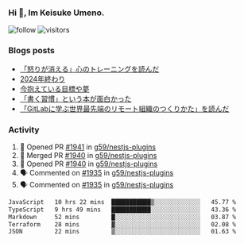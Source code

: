 ### Hi 👋, Im Keisuke Umeno.

<!--
**9renpoto/9renpoto** is a ✨ _special_ ✨ repository because its `README.md` (this file) appears on your GitHub profile.

Here are some ideas to get you started:

- 🔭 I’m currently working on ...
- 🌱 I’m currently learning ...
- 👯 I’m looking to collaborate on ...
- 🤔 I’m looking for help with ...
- 💬 Ask me about ...
- 📫 How to reach me: ...
- 😄 Pronouns: ...
- ⚡ Fun fact: ...
-->

![follow](https://img.shields.io/github/followers/9renpoto?label=Follow&style=social)
![visitors](https://komarev.com/ghpvc/?username=9renpoto&label=Profile%20views&color=0e75b6&style=flat)

### Blogs posts

<!-- BLOG-POST-LIST:START -->
- [「怒りが消える」心のトレーニングを読んだ](https://9renpoto.win/entry/2025/02/01/anger-management)
- [2024年終わり](https://9renpoto.win/entry/2024/12/31/2024-end)
- [今抱えている目標や夢](https://9renpoto.win/entry/2024/12/02/objective)
- [「書く習慣」という本が面白かった](https://9renpoto.win/entry/2024/11/11/leave_a_feeling_sad)
- [「GitLabに学ぶ世界最先端のリモート組織のつくりかた」を読んだ](https://9renpoto.win/entry/2024/09/10/remote_organization)
<!-- BLOG-POST-LIST:END -->

### Activity

<!--START_SECTION:activity-->
1. 💪 Opened PR [#1941](https://github.com/g59/nestjs-plugins/pull/1941) in [g59/nestjs-plugins](https://github.com/g59/nestjs-plugins)
2. 🎉 Merged PR [#1940](https://github.com/g59/nestjs-plugins/pull/1940) in [g59/nestjs-plugins](https://github.com/g59/nestjs-plugins)
3. 💪 Opened PR [#1940](https://github.com/g59/nestjs-plugins/pull/1940) in [g59/nestjs-plugins](https://github.com/g59/nestjs-plugins)
4. 🗣 Commented on [#1935](https://github.com/g59/nestjs-plugins/pull/1935#issuecomment-2695994481) in [g59/nestjs-plugins](https://github.com/g59/nestjs-plugins)
5. 🗣 Commented on [#1935](https://github.com/g59/nestjs-plugins/pull/1935#issuecomment-2693591103) in [g59/nestjs-plugins](https://github.com/g59/nestjs-plugins)
<!--END_SECTION:activity-->

<!--START_SECTION:waka-->

```txt
JavaScript   10 hrs 22 mins  ███████████▒░░░░░░░░░░░░░   45.77 %
TypeScript   9 hrs 49 mins   ███████████░░░░░░░░░░░░░░   43.36 %
Markdown     52 mins         █░░░░░░░░░░░░░░░░░░░░░░░░   03.87 %
Terraform    28 mins         ▓░░░░░░░░░░░░░░░░░░░░░░░░   02.08 %
JSON         22 mins         ▒░░░░░░░░░░░░░░░░░░░░░░░░   01.63 %
```

<!--END_SECTION:waka-->
